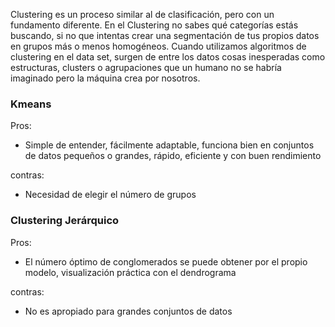 Clustering es un proceso similar al de clasificación, pero con un fundamento diferente. En el Clustering no sabes qué categorías estás buscando, si no que intentas crear una segmentación de tus propios datos en grupos más o menos homogéneos. Cuando utilizamos algoritmos de clustering en el data set, surgen de entre los datos cosas inesperadas como estructuras, clusters o agrupaciones que un humano no se habría imaginado pero la máquina crea por nosotros.



### Kmeans

Pros: 
- Simple de entender, fácilmente adaptable, funciona bien en conjuntos de datos pequeños o grandes, rápido, eficiente y con buen rendimiento

contras:
- Necesidad de elegir el número de grupos


### Clustering Jerárquico

Pros: 
- El número óptimo de conglomerados se puede obtener por el propio modelo, visualización práctica con el dendrograma

contras:
- No es apropiado para grandes conjuntos de datos